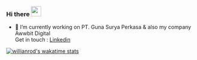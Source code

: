 ### Hi there <img src="https://media.giphy.com/media/hvRJCLFzcasrR4ia7z/giphy.gif" width="27px">

<!--
**windantara/windantara** is a ✨ _special_ ✨ repository because its `README.md` (this file) appears on your GitHub profile.

Here are some ideas to get you started:

- 🔭 I’m currently working on ...
- 🌱 I’m currently learning ...
- 👯 I’m looking to collaborate on ...
- 🤔 I’m looking for help with ...
- 💬 Ask me about ...
- 📫 How to reach me: ...
- 😄 Pronouns: ...
- ⚡ Fun fact: ...
-->

- 🔭 I’m currently working on PT. Guna Surya Perkasa & also my company Awwbit Digital<br>
Get in touch : <a href="https://www.linkedin.com/in/windantara/" target="_blank">Linkedin</a>

[![willianrod's wakatime stats](https://github-readme-stats.vercel.app/api/wakatime?username=windantara)](https://github.com/anuraghazra/github-readme-stats)
